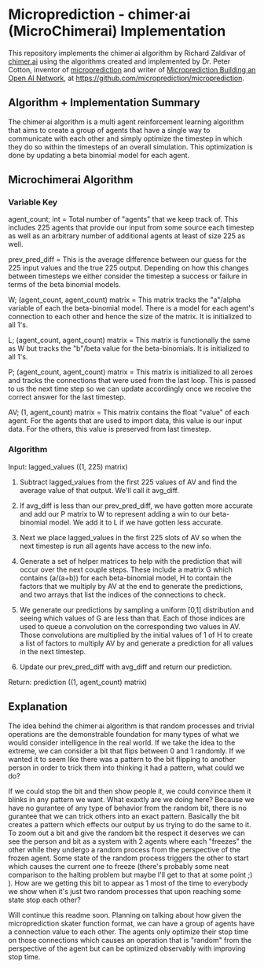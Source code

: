 # Microprediction - chimer·ai (MicroChimerai) Implementation

This repository implements the chimer·ai algorithm by Richard Zaldivar of [chimer.ai](http://chimer.ai/) using the algorithms created and implemented by Dr. Peter Cotton, inventor of [microprediction](https://www.microprediction.com/) and writer of [Microprediction
Building an Open AI Network](https://mitpress.mit.edu/9780262047326/), at https://github.com/microprediction/microprediction.

## Algorithm + Implementation Summary

The chimer·ai algorithm is a multi agent reinforcement learning algorithm that aims to create a group of agents that have a single way to communicate with each other and simply optimize the timestep in which they do so within the timesteps of an overall simulation. This optimization is done by updating a beta binomial model for each agent.


## Microchimerai Algorithm
### Variable Key
agent_count; int = Total number of "agents" that we keep track of. This includes 225 agents that provide our input from some source each timestep as well as an arbitrary number of additional agents at least of size 225 as well.

prev_pred_diff = This is the average difference between our guess for the 225 input values and the true 225 output. Depending on how this changes between timesteps we either consider the timestep a success or failure in terms of the beta binomial models.

W; (agent_count, agent_count) matrix = This matrix tracks the "a"/alpha variable of each the beta-binomial model. There is a model for each agent's connection to each other and hence the size of the matrix. It is initialized to all 1's.

L; (agent_count, agent_count) matrix = This matrix is functionally the same as W but tracks the "b"/beta value for the beta-binomials. It is initialized to all 1's.

P; (agent_count, agent_count) matrix = This matrix is initialized to all zeroes and tracks the connections that were used from the last loop. This is passed to us the next time step so we can update accordingly once we receive the correct answer for the last timestep.

AV; (1, agent_count) matrix = This matrix contains the float "value" of each agent. For the agents that are used to import data, this value is our input data. For the others, this value is preserved from last timestep.

### Algorithm

Input: lagged_values ((1, 225) matrix)

1. Subtract lagged_values from the first 225 values of AV and find the average value of that output. We'll call it avg_diff.

2. If avg_diff is less than our prev_pred_diff, we have gotten more accurate and add our P matrix to W to represent adding a win to our beta-binomial model. We add it to L if we have gotten less accurate.

3. Next we place lagged_values in the first 225 slots of AV so when the next timestep is run all agents have access to the new info.

4. Generate a set of helper matrices to help with the prediction that will occur over the next couple steps. These include a matrix G which contains (a/(a+b)) for each beta-binomial model, H to contain the factors that we multiply by AV at the end to generate the predictions, and two arrays that list the indices of the connections to check.

5. We generate our predictions by sampling a uniform [0,1] distribution and seeing which values of G are less than that. Each of those indices are used to queue a convolution on the corresponding two values in AV. Those convolutions are multiplied by the initial values of 1 of H to create a list of factors to multiply AV by and generate a prediction for all values in the next timestep.

6. Update our prev_pred_diff with avg_diff and return our prediction.

Return: prediction ((1, agent_count) matrix)

## Explanation

The idea behind the chimer·ai algorithm is that random processes and trivial operations are the demonstrable foundation for many types of what we would consider intelligence in the real world. If we take the idea to the extreme, we can consider a bit that flips between 0 and 1 randomly. If we wanted it to seem like there was a pattern to the bit flipping to another person in order to trick them into thinking it had a pattern, what could we do?

If we could stop the bit and then show people it, we could convince them it blinks in any pattern we want. What exaxtly are we doing here? Because we have no gurantee of any type of behavior from the random bit, there is no gurantee that we can trick others into an exact pattern. Basically the bit creates a pattern which effects our output by us trying to do the same to it. To zoom out a bit and give the random bit the respect it deserves we can see the person and bit as a system with 2 agents where each "freezes" the other while they undergo a random process from the perspective of the frozen agent. Some state of the random process triggers the other to start which causes the current one to freeze (there's probably some neat comparison to the halting problem but maybe I'll get to that at some point ;) ). How are we getting this bit to appear as 1 most of the time to everybody we show when it's just two random processes that upon reaching some state stop each other?

Will continue this readme soon. Planning on talking about how given the microprediction skater function format, we can have a group of agents have a connection value to each other. The agents only optimize their stop time on those connections which causes an operation that is "random" from the perspective of the agent but can be optimized observably with improving stop time.




